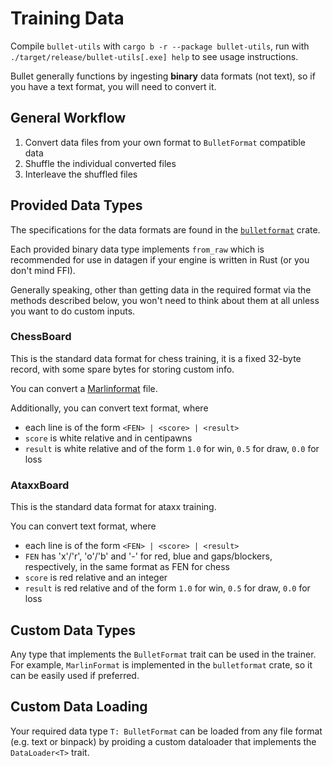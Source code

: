 # Training Data

Compile `bullet-utils` with `cargo b -r --package bullet-utils`, run with `./target/release/bullet-utils[.exe] help` to see usage instructions.

Bullet generally functions by ingesting **binary** data formats (not text), so if you have a text format, you will need to convert it.

## General Workflow

1. Convert data files from your own format to `BulletFormat` compatible data
2. Shuffle the individual converted files
3. Interleave the shuffled files

## Provided Data Types

The specifications for the data formats are found in the [`bulletformat`](https://github.com/jw1912/bulletformat) crate.

Each provided binary data type implements `from_raw` which is recommended for use in datagen if your engine is written in Rust
(or you don't mind FFI).

Generally speaking, other than getting data in the required format via the methods described below, you won't need to think
about them at all unless you want to do custom inputs.

### ChessBoard

This is the standard data format for chess training, it is a fixed 32-byte record, with some spare bytes for storing custom info.

You can convert a [Marlinformat](https://github.com/jnlt3/marlinflow) file.

Additionally, you can convert text format, where
- each line is of the form `<FEN> | <score> | <result>`
- `score` is white relative and in centipawns
- `result` is white relative and of the form `1.0` for win, `0.5` for draw, `0.0` for loss

### AtaxxBoard

This is the standard data format for ataxx training.

You can convert text format, where
- each line is of the form `<FEN> | <score> | <result>`
- `FEN` has 'x'/'r', 'o'/'b' and '-' for red, blue and gaps/blockers, respectively, in the same format as FEN for chess
- `score` is red relative and an integer
- `result` is red relative and of the form `1.0` for win, `0.5` for draw, `0.0` for loss

## Custom Data Types

Any type that implements the `BulletFormat` trait can be used in the trainer.
For example, `MarlinFormat` is implemented in the `bulletformat` crate, so it can be easily used if preferred.

## Custom Data Loading

Your required data type `T: BulletFormat` can be loaded from any file format (e.g. text or binpack) by proiding a custom
dataloader that implements the `DataLoader<T>` trait.
